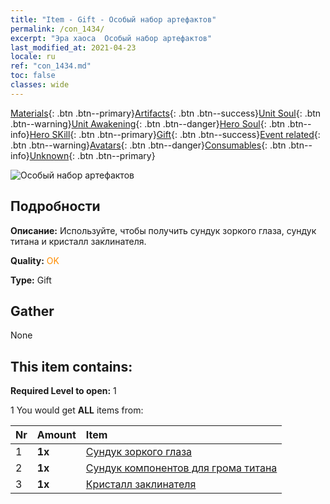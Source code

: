 ```yaml
---
title: "Item - Gift - Особый набор артефактов"
permalink: /con_1434/
excerpt: "Эра хаоса  Особый набор артефактов"
last_modified_at: 2021-04-23
locale: ru
ref: "con_1434.md"
toc: false
classes: wide
---
```

 [Materials](/ItemsRU/){: .btn .btn--primary}[Artifacts](/ItemsRU/Artifacts/){: .btn .btn--success}[Unit Soul](/ItemsRU/UnitSoul/){: .btn .btn--warning}[Unit Awakening](/ItemsRU/UnitAwakening/){: .btn .btn--danger}[Hero Soul](/ItemsRU/HeroSoul/){: .btn .btn--info}[Hero SKill](/ItemsRU/HeroSkill/){: .btn .btn--primary}[Gift](/ItemsRU/Gift/){: .btn .btn--success}[Event related](/ItemsRU/Events/){: .btn .btn--warning}[Avatars](/ItemsRU/Avatars/){: .btn .btn--danger}[Consumables](/ItemsRU/Consumables/){: .btn .btn--info}[Unknown](/ItemsRU/Unknown/){: .btn .btn--primary}

 ![Особый набор артефактов](/images/t/i_907048.png)

## Подробности
 **Описание:** Используйте, чтобы получить сундук зоркого глаза, сундук титана и кристалл заклинателя.

 **Quality:** <span style="color: #FF8C00">OK</span>

 **Type:** Gift

## Gather

  None

## This item contains:

 **Required Level to open:** 1

 1 You would get **ALL** items  from:

  | Nr | Amount |     Item    |
  |:---|:-------|:------------|
  | 1 |  **1x** | [Сундук зоркого глаза](/ItemsRU/con_1349/) |  | 
  | 2 |  **1x** | [Сундук компонентов для грома титана](/ItemsRU/con_1343/) |  | 
  | 3 |  **1x** | [Кристалл заклинателя](/ItemsRU/art_189/) |  | 
